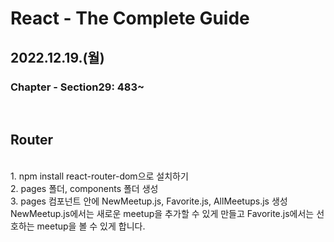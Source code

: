 # React - The Complete Guide

## 2022.12.19.(월)

### Chapter - Section29: 483~

<br/>

## Router

<br/>
1. npm install react-router-dom으로 설치하기

<br/>
2. pages 폴더, components 폴더 생성

<br/>
3. pages 컴포넌트 안에 NewMeetup.js, Favorite.js, AllMeetups.js 생성
NewMeetup.js에서는 새로운 meetup을 추가할 수 있게 만들고 Favorite.js에서는 선호하는 meetup을 볼 수 있게 합니다.
